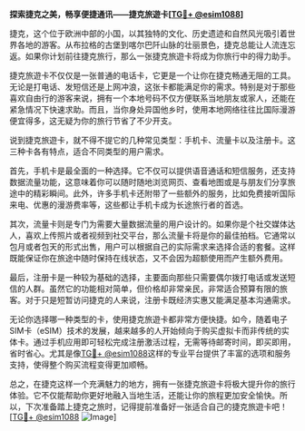 **探索捷克之美，畅享便捷通讯——捷克旅遊卡[[TG💪+ @esim1088](https://t.me/s/esim1088)]**

捷克，这个位于欧洲中部的小国，以其独特的文化、历史遗迹和自然风光吸引着世界各地的游客。从布拉格的古堡到喀尔巴阡山脉的壮丽景色，捷克总能让人流连忘返。如果你计划前往捷克旅行，那么一张捷克旅遊卡将成为你旅行中的得力助手。

捷克旅遊卡不仅仅是一张普通的电话卡，它更是一个让你在捷克畅通无阻的工具。无论是打电话、发短信还是上网冲浪，这张卡都能满足你的需求。特别是对于那些喜欢自由行的游客来说，拥有一个本地号码不仅方便联系当地朋友或家人，还能在紧急情况下快速求助。而且，当你身处异国他乡时，使用本地网络往往比国际漫游便宜得多，这无疑为你的旅行节省了不少开支。

说到捷克旅遊卡，就不得不提它的几种常见类型：手机卡、流量卡以及注册卡。这三种卡各有特点，适合不同类型的用户需求。

首先，手机卡是最全面的一种选择。它不仅可以提供语音通话和短信服务，还支持数据流量功能，这意味着你可以随时随地浏览网页、查看地图或是与朋友们分享旅途中的精彩瞬间。此外，许多手机卡还附带了一些额外的服务，比如免费接听国际来电、优惠的漫游费率等，这些都让手机卡成为长途旅行者的首选。

其次，流量卡则是专门为需要大量数据流量的用户设计的。如果你是个社交媒体达人，喜欢上传照片或者视频到社交平台，那么流量卡将是你的最佳拍档。它通常以包月或者包天的形式出售，用户可以根据自己的实际需求来选择合适的套餐。这样既能保证你在旅途中随时保持在线状态，又不会因为超额使用而产生额外费用。

最后，注册卡是一种较为基础的选择，主要面向那些只需要偶尔拨打电话或发送短信的人群。虽然它的功能相对简单，但价格却非常亲民，非常适合预算有限的旅客。对于只是短暂访问捷克的人来说，注册卡既经济实惠又能满足基本沟通需求。

无论你选择哪一种类型的卡，使用捷克旅遊卡都非常方便快捷。如今，随着电子SIM卡（eSIM）技术的发展，越来越多的人开始倾向于购买虚拟卡而非传统的实体卡。通过手机应用即可轻松完成注册激活过程，无需等待邮寄时间，即买即用，省时省心。尤其是像[TG💪+ @esim1088](https://t.me/s/esim1088)这样的专业平台提供了丰富的选项和服务支持，使得整个购买流程变得更加顺畅。

总之，在捷克这样一个充满魅力的地方，拥有一张捷克旅遊卡将极大提升你的旅行体验。它不仅能帮助你更好地融入当地生活，还能让你的旅程更加安全愉快。所以，下次准备踏上捷克之旅时，记得提前准备好一张适合自己的捷克旅遊卡吧！[[TG💪+ @esim1088](https://t.me/s/esim1088) ![Image](https://i.postimg.cc/4NQfJmqS/Snipaste-2025-05-13-00-14-12.png)]